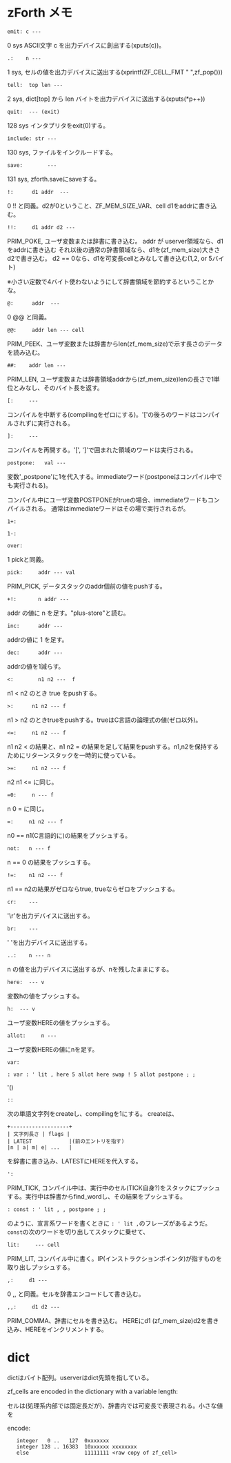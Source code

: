 # zForth メモ

```
emit: c ---
```

  0 sys
  ASCII文字 c を出力デバイスに創出する(xputs(c))。

```
.:    n ---
```
  1 sys, 
  セルの値を出力デバイスに送出する(xprintf(ZF_CELL_FMT " ",zf_pop()))

```
tell:  top len --- 
```
  2 sys,
  dict[top] から len バイトを出力デバイスに送出する(xputs(*p++))

```
quit:  --- (exit)
```
  128 sys
  インタプリタをexit(0)する。

```
include: str --- 
```
  130 sys,
  ファイルをインクルードする。

```
save:        ---
```
  131 sys,
  zforth.saveにsaveする。

```
!:      d1 addr  ---
```
  0 !! と同義。d2が0ということ、ZF_MEM_SIZE_VAR、cell d1をaddrに書き込む。

```
!!:     d1 addr d2 --- 
```
  PRIM_POKE, ユーザ変数または辞書に書き込む。
  addr が userver領域なら、d1をaddrに書き込む
  それ以後の通常の辞書領域なら、d1を(zf_mem_size)大きさd2で書き込む。
  d2 == 0なら、d1を可変長cellとみなして書き込む(1,2, or 5バイト)

  ※小さい定数で4バイト使わないようにして辞書領域を節約するということかな。

```
@:      addr  ---
```
  0 @@ と同義。
```
@@:     addr len --- cell
```
  PRIM_PEEK、ユーザ変数または辞書からlen(zf_mem_size)で示す長さのデータを読み込む。
```
##:    addr len --- 
```
  PRIM_LEN, ユーザ変数または辞書領域addrから(zf_mem_size)lenの長さで1単位とみなし、そのバイト長を返す。
```
[:     ---
```
  コンパイルを中断する(compilingをゼロにする)。'['の後ろのワードはコンパイルされずに実行される。
```
]:     ---
```
  コンパイルを再開する。'[', ']'で囲まれた領域のワードは実行される。
```
postpone:   val ---
```
  変数'_postpone'に1を代入する。immediateワード(postponeはコンパイル中でも実行される)。

  コンパイル中にユーザ変数POSTPONEがtrueの場合、immediateワードもコンパイルされる。
  通常はimmediateワードはその場で実行されるが。
```
1+:

1-:
```
```
over:  
```
  1 pickと同義。
```
pick:     addr --- val
```
  PRIM_PICK, データスタックのaddr個前の値をpushする。
```
+!:       n addr ---
```
  addr の値に n を足す。"plus-store"と読む。
```
inc:      addr ---
```
  addrの値に 1 を足す。
```
dec:      addr ---
```
  addrの値を1減らす。
```
<:        n1 n2 ---  f
```
  n1 < n2 のとき true をpushする。
```
>:      n1 n2 --- f
```
  n1 > n2 のときtrueをpushする。trueはC言語の論理式の値(ゼロ以外)。
```
<=:     n1 n2 --- f
```
  n1 n2 < の結果と、n1 n2 = の結果を足して結果をpushする。n1,n2を保持するためにリターンスタックを一時的に使っている。
```
>=:     n1 n2 --- f
```
  n2 n1 <= に同じ。
```
=0:     n --- f
```
  n 0 = に同じ。
```
=:     n1 n2 --- f
```
  n0 == n1(C言語的に)の結果をプッシュする。
```
not:   n --- f
```
  n == 0 の結果をプッシュする。
```
!=:    n1 n2 --- f
```
  n1 == n2の結果がゼロならtrue, trueならゼロをプッシュする。
```
cr:    ---
```
  '\r'を出力デバイスに送出する。
```
br:    ---
```
  ' 'を出力デバイスに送出する。
```
..:    n --- n
```
  n の値を出力デバイスに送出するが、nを残したままにする。
```
here:  --- v
```
  変数hの値をプッシュする。
```
h:  --- v
```
  ユーザ変数HEREの値をプッシュする。
```
allot:     n ---
```
  ユーザ変数HEREの値にnを足す。
```
var:
```
```
: var : ' lit , here 5 allot here swap ! 5 allot postpone ; ;
```

'()
```
::
```
次の単語文字列をcreateし、compilingを1にする。
createは、
```
+-------------------+
| 文字列長さ | flags |
| LATEST            |(前のエントリを指す)
|n | a| m| e| ...   |
```
を辞書に書き込み、LATESTにHEREを代入する。
```
':
```
  PRIM_TICK, コンパイル中は、実行中のセル(TICK自身?)をスタックにプッシュする。実行中は辞書からfind_wordし、その結果をプッシュする。
```
: const : ' lit , , postpone ; ;
```
のように、宣言系ワードを書くときに ```: ' lit ,```のフレーズがあるようだ。`const`の次のワードを切り出してスタックに乗せて、
```
lit:     --- cell
```
  PRIM_LIT, コンパイル中に書く。IP(インストラクションポインタ)が指すものを取り出しプッシュする。
```
,:     d1 ---
```
  0 ,, と同義。セルを辞書エンコードして書き込む。      
```
,,:     d1 d2 --- 
```
  PRIM_COMMA、辞書にセルを書き込む。
  HEREにd1 (zf_mem_size)d2を書き込み、HEREをインクリメントする。

# dict

dictはバイト配列。userverはdict先頭を指している。

 zf_cells are encoded in the dictionary with a variable length:

 セルは(処理系内部では固定長だが)、辞書内では可変長で表現される。小さな値を
 
encode:
 ```
    integer   0 ..   127  0xxxxxxx
    integer 128 .. 16383  10xxxxxx xxxxxxxx
    else                  11111111 <raw copy of zf_cell>
```

